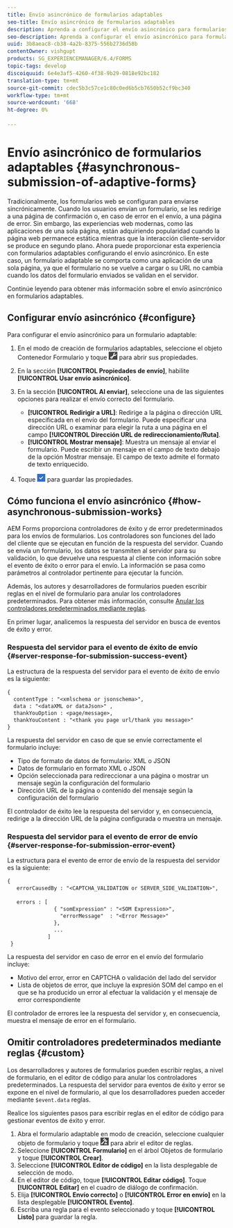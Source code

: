 ```yaml
---
title: Envío asincrónico de formularios adaptables
seo-title: Envío asincrónico de formularios adaptables
description: Aprenda a configurar el envío asincrónico para formularios adaptables.
seo-description: Aprenda a configurar el envío asincrónico para formularios adaptables.
uuid: 3b8aeac8-cb38-4a2b-8375-556b2736d58b
contentOwner: vishgupt
products: SG_EXPERIENCEMANAGER/6.4/FORMS
topic-tags: develop
discoiquuid: 6e4e3af5-4260-4f38-9b29-0818e92bc182
translation-type: tm+mt
source-git-commit: cdec5b3c57ce1c80c0ed6b5cb7650b52cf9bc340
workflow-type: tm+mt
source-wordcount: '668'
ht-degree: 0%

---
```



# Envío asincrónico de formularios adaptables {#asynchronous-submission-of-adaptive-forms}

Tradicionalmente, los formularios web se configuran para enviarse sincrónicamente. Cuando los usuarios envían un formulario, se les redirige a una página de confirmación o, en caso de error en el envío, a una página de error. Sin embargo, las experiencias web modernas, como las aplicaciones de una sola página, están adquiriendo popularidad cuando la página web permanece estática mientras que la interacción cliente-servidor se produce en segundo plano. Ahora puede proporcionar esta experiencia con formularios adaptables configurando el envío asincrónico. En este caso, un formulario adaptable se comporta como una aplicación de una sola página, ya que el formulario no se vuelve a cargar o su URL no cambia cuando los datos del formulario enviados se validan en el servidor.

Continúe leyendo para obtener más información sobre el envío asincrónico en formularios adaptables.

## Configurar envío asincrónico {#configure}

Para configurar el envío asincrónico para un formulario adaptable:

1. En el modo de creación de formularios adaptables, seleccione el objeto Contenedor Formulario y toque ![cmppr1](assets/cmppr1.png) para abrir sus propiedades.
1. En la sección **[!UICONTROL Propiedades de envío]**, habilite **[!UICONTROL Usar envío asincrónico]**.
1. En la sección **[!UICONTROL Al enviar]**, seleccione una de las siguientes opciones para realizar el envío correcto del formulario.

   * **[!UICONTROL Redirigir a URL]**: Redirige a la página o dirección URL especificada en el envío del formulario. Puede especificar una dirección URL o examinar para elegir la ruta a una página en el campo **[!UICONTROL Dirección URL de redireccionamiento/Ruta]**.
   * **[!UICONTROL Mostrar mensaje]**: Muestra un mensaje al enviar el formulario. Puede escribir un mensaje en el campo de texto debajo de la opción Mostrar mensaje. El campo de texto admite el formato de texto enriquecido.

1. Toque ![check-button1](assets/check-button1.png) para guardar las propiedades.

## Cómo funciona el envío asincrónico {#how-asynchronous-submission-works}

AEM Forms proporciona controladores de éxito y de error predeterminados para los envíos de formularios. Los controladores son funciones del lado del cliente que se ejecutan en función de la respuesta del servidor. Cuando se envía un formulario, los datos se transmiten al servidor para su validación, lo que devuelve una respuesta al cliente con información sobre el evento de éxito o error para el envío. La información se pasa como parámetros al controlador pertinente para ejecutar la función.

Además, los autores y desarrolladores de formularios pueden escribir reglas en el nivel de formulario para anular los controladores predeterminados. Para obtener más información, consulte [Anular los controladores predeterminados mediante reglas](#custom).

En primer lugar, analicemos la respuesta del servidor en busca de eventos de éxito y error.

### Respuesta del servidor para el evento de éxito de envío {#server-response-for-submission-success-event}

La estructura de la respuesta del servidor para el evento de éxito de envío es la siguiente:

```
{
  contentType : "<xmlschema or jsonschema>", 
  data : "<dataXML or dataJson>" , 
  thankYouOption : <page/message>, 
  thankYouContent : "<thank you page url/thank you message>"
}
```

La respuesta del servidor en caso de que se envíe correctamente el formulario incluye:

* Tipo de formato de datos de formulario: XML o JSON
* Datos de formulario en formato XML o JSON
* Opción seleccionada para redireccionar a una página o mostrar un mensaje según la configuración del formulario
* Dirección URL de la página o contenido del mensaje según la configuración del formulario

El controlador de éxito lee la respuesta del servidor y, en consecuencia, redirige a la dirección URL de la página configurada o muestra un mensaje.

### Respuesta del servidor para el evento de error de envío {#server-response-for-submission-error-event}

La estructura para el evento de error de envío de la respuesta del servidor es la siguiente:

```
{
   errorCausedBy : "<CAPTCHA_VALIDATION or SERVER_SIDE_VALIDATION>",

   errors : [
               { "somExpression" : "<SOM Expression>",
                 "errorMessage"  : "<Error Message>"
               },
               ...
             ]
 }
```

La respuesta del servidor en caso de error en el envío del formulario incluye:

* Motivo del error, error en CAPTCHA o validación del lado del servidor
* Lista de objetos de error, que incluye la expresión SOM del campo en el que se ha producido un error al efectuar la validación y el mensaje de error correspondiente

El controlador de errores lee la respuesta del servidor y, en consecuencia, muestra el mensaje de error en el formulario.

## Omitir controladores predeterminados mediante reglas {#custom}

Los desarrolladores y autores de formularios pueden escribir reglas, a nivel de formulario, en el editor de código para anular los controladores predeterminados. La respuesta del servidor para eventos de éxito y error se expone en el nivel de formulario, al que los desarrolladores pueden acceder mediante `$event.data` reglas.

Realice los siguientes pasos para escribir reglas en el editor de código para gestionar eventos de éxito y error.

1. Abra el formulario adaptable en modo de creación, seleccione cualquier objeto de formulario y toque ![edit-rules1](assets/edit-rules1.png) para abrir el editor de reglas.
1. Seleccione **[!UICONTROL Formulario]** en el árbol Objetos de formulario y toque **[!UICONTROL Crear]**.
1. Seleccione **[!UICONTROL Editor de código]** en la lista desplegable de selección de modo.
1. En el editor de código, toque **[!UICONTROL Editar código]**. Toque **[!UICONTROL Editar]** en el cuadro de diálogo de confirmación.
1. Elija **[!UICONTROL Envío correcto]** o **[!UICONTROL Error en envío]** en la lista desplegable **[!UICONTROL Evento]**.
1. Escriba una regla para el evento seleccionado y toque **[!UICONTROL Listo]** para guardar la regla.

